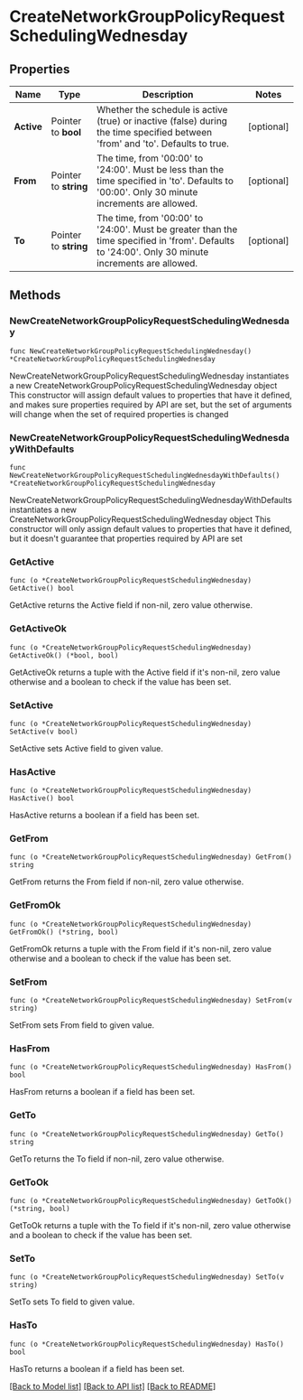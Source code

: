 # CreateNetworkGroupPolicyRequestSchedulingWednesday

## Properties

Name | Type | Description | Notes
------------ | ------------- | ------------- | -------------
**Active** | Pointer to **bool** | Whether the schedule is active (true) or inactive (false) during the time specified between &#39;from&#39; and &#39;to&#39;. Defaults to true. | [optional] 
**From** | Pointer to **string** | The time, from &#39;00:00&#39; to &#39;24:00&#39;. Must be less than the time specified in &#39;to&#39;. Defaults to &#39;00:00&#39;. Only 30 minute increments are allowed. | [optional] 
**To** | Pointer to **string** | The time, from &#39;00:00&#39; to &#39;24:00&#39;. Must be greater than the time specified in &#39;from&#39;. Defaults to &#39;24:00&#39;. Only 30 minute increments are allowed. | [optional] 

## Methods

### NewCreateNetworkGroupPolicyRequestSchedulingWednesday

`func NewCreateNetworkGroupPolicyRequestSchedulingWednesday() *CreateNetworkGroupPolicyRequestSchedulingWednesday`

NewCreateNetworkGroupPolicyRequestSchedulingWednesday instantiates a new CreateNetworkGroupPolicyRequestSchedulingWednesday object
This constructor will assign default values to properties that have it defined,
and makes sure properties required by API are set, but the set of arguments
will change when the set of required properties is changed

### NewCreateNetworkGroupPolicyRequestSchedulingWednesdayWithDefaults

`func NewCreateNetworkGroupPolicyRequestSchedulingWednesdayWithDefaults() *CreateNetworkGroupPolicyRequestSchedulingWednesday`

NewCreateNetworkGroupPolicyRequestSchedulingWednesdayWithDefaults instantiates a new CreateNetworkGroupPolicyRequestSchedulingWednesday object
This constructor will only assign default values to properties that have it defined,
but it doesn't guarantee that properties required by API are set

### GetActive

`func (o *CreateNetworkGroupPolicyRequestSchedulingWednesday) GetActive() bool`

GetActive returns the Active field if non-nil, zero value otherwise.

### GetActiveOk

`func (o *CreateNetworkGroupPolicyRequestSchedulingWednesday) GetActiveOk() (*bool, bool)`

GetActiveOk returns a tuple with the Active field if it's non-nil, zero value otherwise
and a boolean to check if the value has been set.

### SetActive

`func (o *CreateNetworkGroupPolicyRequestSchedulingWednesday) SetActive(v bool)`

SetActive sets Active field to given value.

### HasActive

`func (o *CreateNetworkGroupPolicyRequestSchedulingWednesday) HasActive() bool`

HasActive returns a boolean if a field has been set.

### GetFrom

`func (o *CreateNetworkGroupPolicyRequestSchedulingWednesday) GetFrom() string`

GetFrom returns the From field if non-nil, zero value otherwise.

### GetFromOk

`func (o *CreateNetworkGroupPolicyRequestSchedulingWednesday) GetFromOk() (*string, bool)`

GetFromOk returns a tuple with the From field if it's non-nil, zero value otherwise
and a boolean to check if the value has been set.

### SetFrom

`func (o *CreateNetworkGroupPolicyRequestSchedulingWednesday) SetFrom(v string)`

SetFrom sets From field to given value.

### HasFrom

`func (o *CreateNetworkGroupPolicyRequestSchedulingWednesday) HasFrom() bool`

HasFrom returns a boolean if a field has been set.

### GetTo

`func (o *CreateNetworkGroupPolicyRequestSchedulingWednesday) GetTo() string`

GetTo returns the To field if non-nil, zero value otherwise.

### GetToOk

`func (o *CreateNetworkGroupPolicyRequestSchedulingWednesday) GetToOk() (*string, bool)`

GetToOk returns a tuple with the To field if it's non-nil, zero value otherwise
and a boolean to check if the value has been set.

### SetTo

`func (o *CreateNetworkGroupPolicyRequestSchedulingWednesday) SetTo(v string)`

SetTo sets To field to given value.

### HasTo

`func (o *CreateNetworkGroupPolicyRequestSchedulingWednesday) HasTo() bool`

HasTo returns a boolean if a field has been set.


[[Back to Model list]](../README.md#documentation-for-models) [[Back to API list]](../README.md#documentation-for-api-endpoints) [[Back to README]](../README.md)


